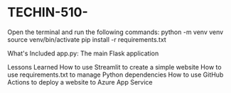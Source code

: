 # TECHIN-510-

Open the terminal and run the following commands:
python -m venv venv
source venv/bin/activate
pip install -r requirements.txt

What's Included
app.py: The main Flask application

Lessons Learned
How to use Streamlit to create a simple website
How to use requirements.txt to manage Python dependencies
How to use GitHub Actions to deploy a website to Azure App Service
